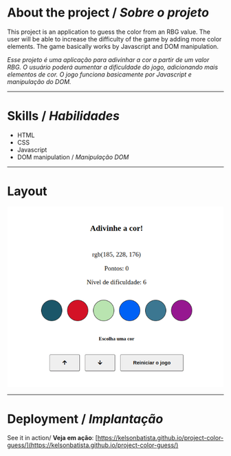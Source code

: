 # About the project / *Sobre o projeto*

This project is an application to guess the color from an RBG value. The user will be able to increase the difficulty of the game by adding more color elements. The game basically works by Javascript and DOM manipulation.

*Esse projeto é uma aplicação para adivinhar a cor a partir de um valor RBG. O usuário poderá aumentar a dificuldade do jogo, adicionando mais elementos de cor. O jogo funciona basicamente por Javascript e manipulação do DOM.*

---
# Skills / *Habilidades*

 - HTML
 - CSS
 - Javascript
 - DOM manipulation / *Manipulação DOM*

---
# Layout

<img src="intro.gif" alt="Color Guess" />

---
# Deployment / *Implantação*

See it in action/ **Veja em ação**: [https://kelsonbatista.github.io/project-color-guess/](https://kelsonbatista.github.io/project-color-guess/)
